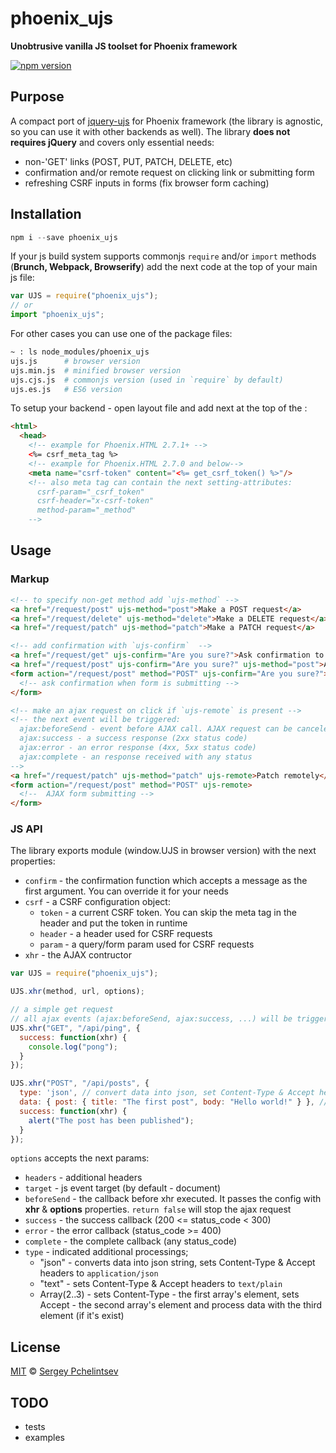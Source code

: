 # phoenix_ujs

**Unobtrusive vanilla JS toolset for Phoenix framework**

[![npm version](https://badge.fury.io/js/phoenix_ujs.svg)](https://badge.fury.io/js/phoenix_ujs)

## Purpose

A compact port of [jquery-ujs](https://github.com/rails/jquery-ujs) for Phoenix framework (the library is agnostic, so
  you can use it with other backends as well). The library **does not requires jQuery** and covers only essential needs:

- non-'GET' links (POST, PUT, PATCH, DELETE, etc)
- confirmation and/or remote request on clicking link or submitting form
- refreshing CSRF inputs in forms (fix browser form caching)

## Installation

```js
npm i --save phoenix_ujs
```
If your js build system supports commonjs `require` and/or `import` methods (**Brunch, Webpack, Browserify**) add the
next code at the top of your main js file:

```js
var UJS = require("phoenix_ujs");
// or
import "phoenix_ujs";
```

For other cases you can use one of the package files:
``` bash
~ : ls node_modules/phoenix_ujs
ujs.js      # browser version
ujs.min.js  # minified browser version
ujs.cjs.js  # commonjs version (used in `require` by default)
ujs.es.js   # ES6 version
```
To setup your backend - open layout file and add next at the top of the **<head>**:

```html
<html>
  <head>
    <!-- example for Phoenix.HTML 2.7.1+ -->
    <%= csrf_meta_tag %>
    <!-- example for Phoenix.HTML 2.7.0 and below-->
    <meta name="csrf-token" content="<%= get_csrf_token() %>"/>
    <!-- also meta tag can contain the next setting-attributes:
      csrf-param="_csrf_token"
      csrf-header="x-csrf-token"
      method-param="_method"
    -->
```

## Usage

### Markup

```html
<!-- to specify non-get method add `ujs-method` -->
<a href="/request/post" ujs-method="post">Make a POST request</a>
<a href="/request/delete" ujs-method="delete">Make a DELETE request</a>
<a href="/request/patch" ujs-method="patch">Make a PATCH request</a>
```

```html
<!-- add confirmation with `ujs-confirm`  -->
<a href="/request/get" ujs-confirm="Are you sure?">Ask confirmation to open link</a>
<a href="/request/post" ujs-confirm="Are you sure?" ujs-method="post">Ask confirmation to make a POST request</a>
<form action="/request/post" method="POST" ujs-confirm="Are you sure?">
  <!-- ask confirmation when form is submitting -->
</form>
```

```html
<!-- make an ajax request on click if `ujs-remote` is present -->
<!-- the next event will be triggered:
  ajax:beforeSend - event before AJAX call. AJAX request can be canceled if handler will return `false`
  ajax:success - a success response (2xx status code)
  ajax:error - an error response (4xx, 5xx status code)
  ajax:complete - an response received with any status
-->
<a href="/request/patch" ujs-method="patch" ujs-remote>Patch remotely</a>
<form action="/request/post" method="POST" ujs-remote>
  <!--  AJAX form submitting -->
</form>
```

### JS API

The library exports module (window.UJS in browser version) with the next properties:

- `confirm` - the confirmation function which accepts a message as the first argument. You can override it for your needs
- `csrf` - a CSRF configuration object:
  - `token`  - a current CSRF token. You can skip the meta tag in the header and put the token in runtime
  - `header` - a header used for CSRF requests
  - `param`  - a query/form param used for CSRF requests
- `xhr` - the AJAX contructor

```js
var UJS = require("phoenix_ujs");

UJS.xhr(method, url, options);

// a simple get request
// all ajax events (ajax:beforeSend, ajax:success, ...) will be triggered on document
UJS.xhr("GET", "/api/ping", {
  success: function(xhr) {
    console.log("pong");
  }
});

UJS.xhr("POST", "/api/posts", {
  type: 'json', // convert data into json, set Content-Type & Accept headers
  data: { post: { title: "The first post", body: "Hello world!" } }, // the request's payload
  success: function(xhr) {
    alert("The post has been published");
  }
});
```
`options` accepts the next params:
- `headers` - additional headers
- `target` - js event target (by default - document)
- `beforeSend` - the callback before xhr executed. It passes the config with **xhr** & **options** properties. `return false` will stop the ajax request
- `success` - the success callback (200 <= status_code < 300)
- `error` - the error callback (status_code >= 400)
- `complete` - the complete callback (any status_code)
- `type` - indicated additional processings;
  - "json" - converts data into json string, sets Content-Type & Accept headers to `application/json`
  - "text" - sets Content-Type & Accept headers to `text/plain`
  - Array(2..3) - sets Content-Type - the first array's element, sets Accept - the second array's element and process data with the third element (if it's exist)

## License
[MIT](./LICENSE.txt) © [Sergey Pchelintsev](http://www.sergeyp.me)

## TODO
- tests
- examples
